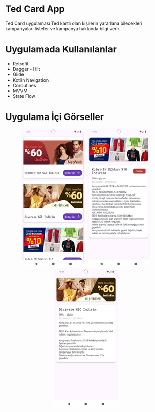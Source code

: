 # Ted Card App
Ted Card uygulaması Ted kartlı olan kişilerin yararlana bilecekleri kampanyaları listeler ve kampanya hakkında bilgi verir.

# Uygulamada Kullanılanlar
- Retrofit
- Dagger - Hilt
- Glide
- Kotlin Navigation
- Coroutines
- MVVM
- State Flow

# Uygulama İçi Görseller

<p align="center"> 
  <img src="screenshots/ted_home.png" alt="Hata Ekranı" width="200"/>
  <img src="screenshots/ted_detail.png" alt="Ana Sayfa" width="200"/>
  <img src="screenshots/ted_detail_2.png" alt="Giriş Sonrası" width="200"/>
</p>
